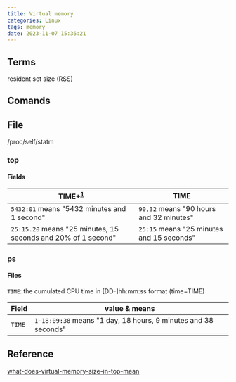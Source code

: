 ```yaml
---
title: Virtual memory
categories: Linux
tags: memory
date: 2023-11-07 15:36:21
---
```


## Terms

resident set size (RSS)

## Comands

## File

/proc/self/statm

### top

#### Fields

| TIME+<sup>[1]</sup>                                            | TIME                                      |
|----------------------------------------------------------------|-------------------------------------------|
| `5432:01` means "5432 minutes and 1 second"                    | `90,32` means "90 hours and 32 minutes"   |
| `25:15.20` means "25 minutes, 15 seconds and 20% of 1 second"  | `25:15` means "25 minutes and 15 seconds" |

### ps

#### Files

`TIME`: the cumulated CPU time in [DD-]hh:mm:ss format (time=TIME)

| Field  | value & means                                                  |
|--------|----------------------------------------------------------------|
| `TIME` | `1-18:09:38` means "1 day, 18 hours, 9 minutes and 38 seconds" |


## Reference

[1]: [what-does-time-cpu-time-hundredth-in-top-mean](https://superuser.com/questions/1148884/what-does-time-cpu-time-hundredth-in-top-mean/)
[what-does-virtual-memory-size-in-top-mean](https://serverfault.com/questions/138427/what-does-virtual-memory-size-in-top-mean)
